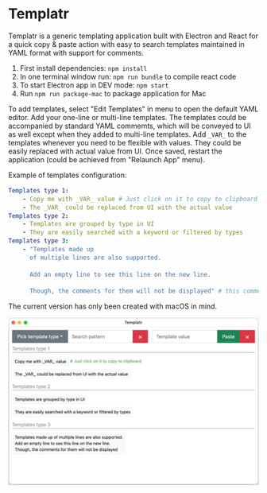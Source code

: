 # Templatr

Templatr is a generic templating application built with Electron and React for a quick copy & paste action with easy to search templates maintained in YAML format with support for comments.

1. First install dependencies: ```npm install```
2. In one terminal window run: ```npm run bundle``` to compile react code
3. To start Electron app in DEV mode: ```npm start```
4. Run ```npm run package-mac``` to package application for Mac

To add templates, select "Edit Templates" in menu to open the default YAML editor. Add your one-line or multi-line templates. The templates could be accompanied by standard YAML commemts, which will be conveyed to UI as well except when they added to multi-line templates. Add `_VAR_` to the templates whenever you need to be flexible with values. They could be easily replaced with actual value from UI. Once saved, restart the application (could be achieved from "Relaunch App" menu).

Example of templates configuration:

```yaml
Templates type 1:
    - Copy me with _VAR_ value # Just click on it to copy to clipboard
    - The _VAR_ could be replaced from UI with the actual value
Templates type 2:
    - Templates are grouped by type in UI
    - They are easily searched with a keyword or filtered by types
Templates type 3:
    - "Templates made up
      of multiple lines are also supported.
      
      Add an empty line to see this line on the new line.
      
      Though, the comments for them will not be displayed" # this comment is invisible
```

The current version has only been created with macOS in mind.

![Templatr](/assets/templatr_ui.png)
